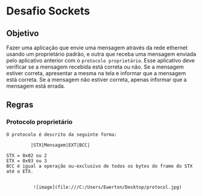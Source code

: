 # Desafio Sockets

## Objetivo
Fazer uma aplicação que envie uma mensagem através da rede ethernet usando um  proprietário padrão, e outra que receba uma mensagem enviada pelo aplicativo anterior com o `protocolo proprietário`. Esse aplicativo deve verificar se a mensagem recebida está correta  ou não. Se a mensagem estiver correta, apresentar a mesma na tela e informar que a  mensagem está correta. Se a mensagem não estiver correta, apenas informar que a  mensagem está errada.

## Regras
### Protocolo proprietário

    O protocolo é descrito da seguinte forma:

             |STX|Mensagem|EXT|BCC|

    STX = 0x02 ou 2
    ETX = 0x03 ou 3
    BCC é igual a operação ou-exclusivo de todos os bytes do frame do STX até o ETX.


              ![image](file:///C:/Users/Ewerton/Desktop/protocol.jpg)